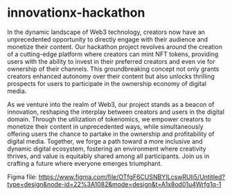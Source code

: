 # innovationx-hackathon
In the dynamic landscape of Web3 technology, creators now have an unprecedented opportunity to directly engage with their audience and monetize their content. Our hackathon project revolves around the creation of a cutting-edge platform where creators can mint NFT tokens, providing users with the ability to invest in their preferred creators and even vie for ownership of their channels. This groundbreaking concept not only grants creators enhanced autonomy over their content but also unlocks thrilling prospects for users to participate in the ownership economy of digital media.

As we venture into the realm of Web3, our project stands as a beacon of innovation, reshaping the interplay between creators and users in the digital domain. Through the utilization of tokenomics, we empower creators to monetize their content in unprecedented ways, while simultaneously offering users the chance to partake in the ownership and profitability of digital media. Together, we forge a path toward a more inclusive and dynamic digital ecosystem, fostering an environment where creativity thrives, and value is equitably shared among all participants. Join us in crafting a future where everyone emerges triumphant.

Figma file: https://www.figma.com/file/OTfgF6CUSNBYILcswRUIi5/Untitled?type=design&node-id=22%3A1082&mode=design&t=A1x8od01u4Wrfg1q-1
